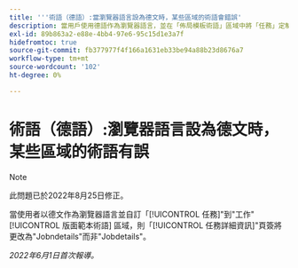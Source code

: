 ```yaml
---
title: '''術語（德語）:當瀏覽器語言設為德文時，某些區域的術語會錯誤'
description: 當用戶使用德語作為瀏覽器語言，並在「佈局模板術語」區域中將「任務」定制為「作業」時，「任務詳細資訊」頁簽將更改為「作業詳細資訊」，而不是「作業詳細資訊」。
exl-id: 89b863a2-e88e-4bb4-97e6-95c15d1e3a7f
hidefromtoc: true
source-git-commit: fb377977f4f166a1631eb33be94a88b23d8676a7
workflow-type: tm+mt
source-wordcount: '102'
ht-degree: 0%

---
```


# 術語（德語）:瀏覽器語言設為德文時，某些區域的術語有誤

>[!NOTE]
>
>此問題已於2022年8月25日修正。

當使用者以德文作為瀏覽器語言並自訂「[!UICONTROL 任務]&quot;到&quot;工作&quot; [!UICONTROL 版面範本術語] 區域，則「[!UICONTROL 任務詳細資訊]&quot;頁簽將更改為&quot;Jobndetails&quot;而非&quot;Jobdetails&quot;。

_2022年6月1日首次報導。_
